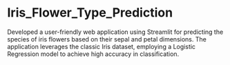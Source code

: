 # Iris_Flower_Type_Prediction
 Developed a user-friendly web application using Streamlit for predicting the species of iris flowers based on their sepal and petal dimensions. The application leverages the classic Iris dataset, employing a Logistic Regression model to achieve high accuracy in classification.
